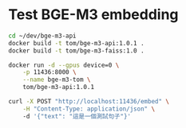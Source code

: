 # Test BGE-M3 embedding


```sh
cd ~/dev/bge-m3-api
docker build -t tom/bge-m3-api:1.0.1 .
docker build -t tom/bge-m3-faiss:1.0 .
```


```sh
docker run -d --gpus device=0 \
	-p 11436:8000 \
	--name bge-m3-tom \
	tom/bge-m3-api:1.0.1
```

```sh
curl -X POST "http://localhost:11436/embed" \
	-H "Content-Type: application/json" \ 
	-d '{"text": "這是一個測試句子"}'
```
